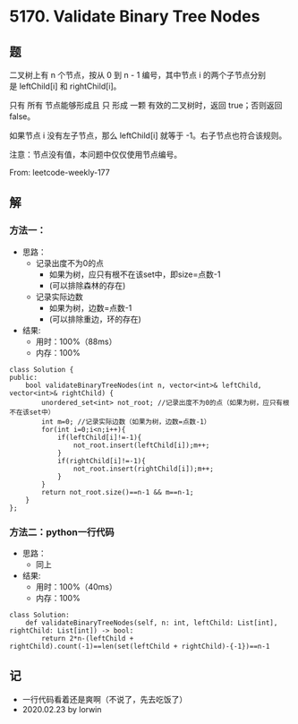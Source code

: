 # 5170. Validate Binary Tree Nodes

## 题

二叉树上有 n 个节点，按从 0 到 n - 1 编号，其中节点 i 的两个子节点分别是 leftChild[i] 和 rightChild[i]。

只有 所有 节点能够形成且 只 形成 一颗 有效的二叉树时，返回 true；否则返回 false。

如果节点 i 没有左子节点，那么 leftChild[i] 就等于 -1。右子节点也符合该规则。

注意：节点没有值，本问题中仅仅使用节点编号。

From: leetcode-weekly-177

## 解

### 方法一：
- 思路：
  - 记录出度不为0的点
    - 如果为树，应只有根不在该set中，即size=点数-1
    - (可以排除森林的存在)
  - 记录实际边数
    - 如果为树，边数=点数-1
    - (可以排除重边，环的存在)
- 结果:
  - 用时：100%（88ms）
  - 内存：100%
```
class Solution {
public:
    bool validateBinaryTreeNodes(int n, vector<int>& leftChild, vector<int>& rightChild) {
        unordered_set<int> not_root; //记录出度不为0的点（如果为树，应只有根不在该set中）
        int m=0; //记录实际边数（如果为树，边数=点数-1）
        for(int i=0;i<n;i++){
            if(leftChild[i]!=-1){
                not_root.insert(leftChild[i]);m++;
            }
            if(rightChild[i]!=-1){
                not_root.insert(rightChild[i]);m++;
            }
        }
        return not_root.size()==n-1 && m==n-1;
    }
};
```

### 方法二：python一行代码
- 思路：
  - 同上
- 结果:
  - 用时：100%（40ms）
  - 内存：100%
```
class Solution:
    def validateBinaryTreeNodes(self, n: int, leftChild: List[int], rightChild: List[int]) -> bool:
        return 2*n-(leftChild + rightChild).count(-1)==len(set(leftChild + rightChild)-{-1})==n-1
```

## 记

- 一行代码看着还是爽啊（不说了，先去吃饭了）
- 2020.02.23 by lorwin